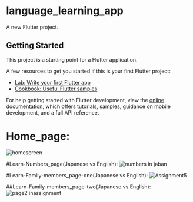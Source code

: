 # language_learning_app

A new Flutter project.

## Getting Started

This project is a starting point for a Flutter application.

A few resources to get you started if this is your first Flutter project:

- [Lab: Write your first Flutter app](https://docs.flutter.dev/get-started/codelab)
- [Cookbook: Useful Flutter samples](https://docs.flutter.dev/cookbook)

For help getting started with Flutter development, view the
[online documentation](https://docs.flutter.dev/), which offers tutorials,
samples, guidance on mobile development, and a full API reference.


# Home_page:
![homescreen](https://user-images.githubusercontent.com/62766443/235009203-3cc3eb17-1a17-44ee-9ed8-423b4207680b.png)

#Learn-Numbers_page(Japanese vs English):
![numbers in jaban](https://user-images.githubusercontent.com/62766443/235010301-b0dab81c-d6bc-4514-99af-9e14aceebe6b.png)


#Learn-Family-members_page-one(Japanese vs English):
![Assignment5](https://user-images.githubusercontent.com/62766443/235009782-ad3346d4-d0d1-4982-a663-5731675c4bd6.png)


##Learn-Family-members_page-two(Japanese vs English):
![page2 inassignment](https://user-images.githubusercontent.com/62766443/235009715-f4519e7b-dc73-42cc-96fb-19dbe71d292e.png)
